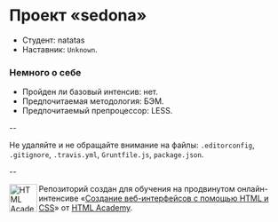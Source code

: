 # Проект «sedona»

* Студент: natatas
* Наставник: `Unknown`.

### Немного о себе

* Пройден ли базовый интенсив: нет.
* Предпочитаемая методология: БЭМ.
* Предпочитаемый препроцессор: LESS.

--

Не удаляйте и не обращайте внимание на файлы: `.editorconfig`, `.gitignore`, `.travis.yml`, `Gruntfile.js`, `package.json`.

--

<a href="https://htmlacademy.ru/advanced_intensive"><img align="left" width="50" height="50" title="HTML Academy" src="https://htmlacademy.ru/static/img/logo-github.svg"></a>

Репозиторий создан для обучения на продвинутом онлайн-интенсиве «[Создание веб-интерфейсов с помощью HTML и CSS](https://htmlacademy.ru/advanced_intensive)» от [HTML Academy](https://htmlacademy.ru).
